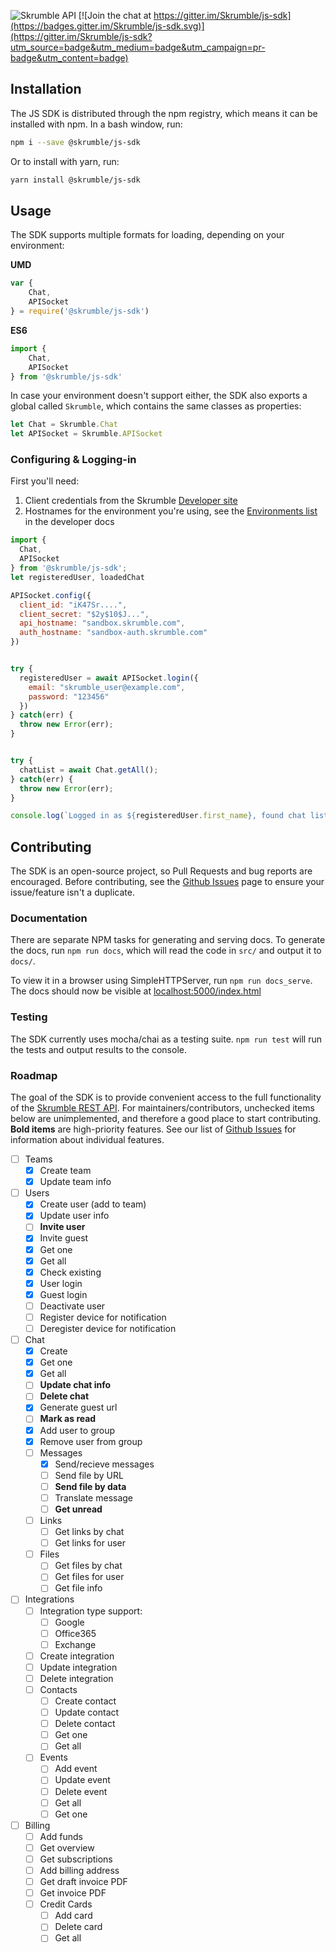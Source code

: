 
![Skrumble API](https://img.shields.io/badge/Skrumble%20API-v2.3.2-2196f3.svg?style=flat-square) [![Join the chat at https://gitter.im/Skrumble/js-sdk](https://badges.gitter.im/Skrumble/js-sdk.svg)](https://gitter.im/Skrumble/js-sdk?utm_source=badge&utm_medium=badge&utm_campaign=pr-badge&utm_content=badge)

## Installation
The JS SDK is distributed through the npm registry, which means it can be installed with npm. In a bash window, run:

```bash
npm i --save @skrumble/js-sdk 
```

Or to install with yarn, run:
```bash
yarn install @skrumble/js-sdk
```

## Usage
The SDK supports multiple formats for loading, depending on your environment:

**UMD**
```js
var {
    Chat,
    APISocket
} = require('@skrumble/js-sdk')
```

**ES6**
```js
import {
    Chat, 
    APISocket
} from '@skrumble/js-sdk'
```

In case your environment doesn't support either, the SDK also exports a global called `Skrumble`, which contains the same classes as properties: 

```js
let Chat = Skrumble.Chat    
let APISocket = Skrumble.APISocket
```


### Configuring & Logging-in 
First you'll need:
1. Client credentials from the Skrumble [Developer site](https://developers.skrumble.com/request-key)
2. Hostnames for the environment you're using, see the [Environments list](https://developers.skrumble.com/knowledge-base/skrumble-api-overview/#environments) in the developer docs

```javascript
import {
  Chat,
  APISocket
} from '@skrumble/js-sdk';
let registeredUser, loadedChat

APISocket.config({ 
  client_id: "iK47Sr....",
  client_secret: "$2y$10$J...", 
  api_hostname: "sandbox.skrumble.com",
  auth_hostname: "sandbox-auth.skrumble.com"
})


try {
  registeredUser = await APISocket.login({
    email: "skrumble_user@example.com",
    password: "123456"
  })
} catch(err) {
  throw new Error(err);  
}


try {
  chatList = await Chat.getAll();
} catch(err) {
  throw new Error(err);
}

console.log(`Logged in as ${registeredUser.first_name}, found chat list of ${chatList}`); 
```

## Contributing
The SDK is an open-source project, so Pull Requests and bug reports are encouraged. Before contributing, see the [Github Issues](https://github.com/Skrumble/js-sdk/issues) page to ensure your issue/feature isn't a duplicate. 

### Documentation
There are separate NPM tasks for generating and serving docs. To generate the docs, run `npm run docs`, which will read the code in `src/` and output it to `docs/`. 

To view it in a browser using SimpleHTTPServer, run `npm run docs_serve`. The docs should now be visible at [localhost:5000/index.html](http://localhost:5000/index.html)

### Testing
The SDK currently uses mocha/chai as a testing suite. `npm run test` will run the tests and output results to the console. 

### Roadmap
The goal of the SDK is to provide convenient access to the full functionality of the [Skrumble REST API](http://developers.skrumble.com/knowledge-base/skrumble-rest-api/). For maintainers/contributors, unchecked items below are unimplemented, and therefore a good place to start contributing. **Bold items** are high-priority features. See our list of [Github Issues](https://github.com/Skrumble/js-sdk/issues) for information about individual features.

- [ ] Teams
    - [x] Create team
    - [x] Update team info
- [ ] Users
    - [x] Create user (add to team)
    - [x] Update user info
    - [ ] **Invite user**
    - [x] Invite guest
    - [x] Get one
    - [x] Get all
    - [x] Check existing
    - [x] User login
    - [x] Guest login
    - [ ] Deactivate user
    - [ ] Register device for notification
    - [ ] Deregister device for notification
- [ ] Chat
    - [x] Create
    - [x] Get one
    - [x] Get all
    - [ ] **Update chat info**
    - [ ] **Delete chat**
    - [x] Generate guest url
    - [ ] **Mark as read**
    - [x] Add user to group
    - [x] Remove user from group
    - [ ] Messages
        - [x] Send/recieve messages
        - [ ] Send file by URL
        - [ ] **Send file by data**
        - [ ] Translate message
        - [ ] **Get unread**
    - [ ] Links
        - [ ] Get links by chat
        - [ ] Get links for user
    - [ ] Files
        - [ ] Get files by chat
        - [ ] Get files for user
        - [ ] Get file info 
- [ ] Integrations
    - [ ] Integration type support:
        - [ ] Google
        - [ ] Office365
        - [ ] Exchange
    - [ ] Create integration
    - [ ] Update integration
    - [ ] Delete integration
    - [ ] Contacts
        - [ ] Create contact
        - [ ] Update contact
        - [ ] Delete contact
        - [ ] Get one 
        - [ ] Get all
    - [ ] Events
        - [ ] Add event
        - [ ] Update event
        - [ ] Delete event 
        - [ ] Get all 
        - [ ] Get one
- [ ] Billing
    - [ ] Add funds
    - [ ] Get overview
    - [ ] Get subscriptions
    - [ ] Add billing address
    - [ ] Get draft invoice PDF
    - [ ] Get invoice PDF
    - [ ] Credit Cards
        - [ ] Add card
        - [ ] Delete card 
        - [ ] Get all
